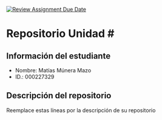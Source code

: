 [![Review Assignment Due Date](https://classroom.github.com/assets/deadline-readme-button-22041afd0340ce965d47ae6ef1cefeee28c7c493a6346c4f15d667ab976d596c.svg)](https://classroom.github.com/a/1ZoG1vmu)
# Repositorio Unidad \#
## Información del estudiante
- Nombre: Matías Múnera Mazo  
- ID.: 000227329  
## Descripción del repositorio
Reemplace estas líneas por la descripción de su repositorio

